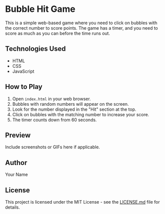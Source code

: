 # Bubble Hit Game

This is a simple web-based game where you need to click on bubbles with the correct number to score points. The game has a timer, and you need to score as much as you can before the time runs out.

## Technologies Used

- HTML
- CSS
- JavaScript

## How to Play

1. Open `index.html` in your web browser.
2. Bubbles with random numbers will appear on the screen.
3. Look for the number displayed in the "Hit" section at the top.
4. Click on bubbles with the matching number to increase your score.
5. The timer counts down from 60 seconds.

## Preview

Include screenshots or GIFs here if applicable.

## Author

Your Name

## License

This project is licensed under the MIT License - see the [LICENSE.md](LICENSE.md) file for details.
